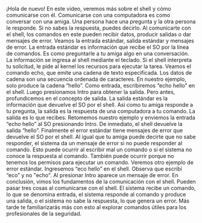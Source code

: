 ¡Hola de nuevo! En este video, veremos más sobre el shell
y cómo comunicarse con él. Comunicarse con una computadora
es como conversar con una amiga. Una persona hace una pregunta
y la otra persona le responde. Si no sabes la respuesta, puedes decirlo. Al comunicarte con el shell, los comandos en este
pueden recibir datos, producir salidas o dar mensajes de error. Veamos la entrada estándar,
salida estándar y mensajes de error. La entrada estándar es información que recibe el SO
por la línea de comandos. Es como preguntarle a tu amiga
algo en una conversación. La información se ingresa
al shell mediante el teclado. Si el shell interpreta tu solicitud, le pide al kernel los recursos
para ejecutar la tarea. Veamos el comando echo, que emite
una cadena de texto especificada. Los datos de cadena son
una secuencia ordenada de caracteres. En nuestro ejemplo, solo produce
la cadena “hello”. Como entrada, escribiremos
“echo hello” en el shell. Luego presionamos Intro
para obtener la salida. Pero antes, profundicemos en el concepto de salida. La salida estándar es la información
que devuelve el SO por el shell. Así como tu amiga
responde a tu pregunta, la salida es la respuesta
de una computadora a tu comando. La salida es lo que recibes. Retomemos nuestro ejemplo y enviemos la entrada “echo hello”
al SO presionando Intro. De inmediato, el shell
devuelve la salida “hello”. Finalmente el error estándar tiene mensajes de error que
devuelve el SO por el shell. Al igual que tu amiga puede
decirte que no sabe responder, el sistema da un mensaje de error
si no puede responder al comando. Esto puede ocurrir
al escribir mal un comando o si el sistema no conoce
la respuesta al comando. También puede ocurrir porque no tenemos
los permisos para ejecutar un comando. Veremos otro ejemplo de error estándar. Ingresemos “eco hello” en el shell. Observa que escribí “eco” y no "echo". Al presionar Intro
aparece un mensaje de error. En conclusión, vimos los fundamentos
de la comunicación con el shell. Pueden pasar tres cosas
al comunicarse con el shell. El sistema recibe un comando,
lo que se denomina entrada, el sistema responde al comando
y produce una salida, o el sistema no sabe la respuesta,
lo que genera un error. Más tarde te familiarizarás más con esto al explorar comandos útiles
para los profesionales de la seguridad.